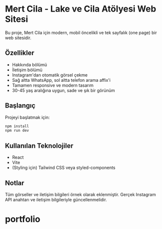 
# Mert Cila - Lake ve Cila Atölyesi Web Sitesi

Bu proje, Mert Cila için modern, mobil öncelikli ve tek sayfalık (one page) bir web sitesidir.

## Özellikler
- Hakkında bölümü
- İletişim bölümü
- Instagram'dan otomatik görsel çekme
- Sağ altta WhatsApp, sol altta telefon arama affix'i
- Tamamen responsive ve modern tasarım
- 30-45 yaş aralığına uygun, sade ve şık bir görünüm

## Başlangıç
Projeyi başlatmak için:

```bash
npm install
npm run dev
```

## Kullanılan Teknolojiler
- React
- Vite
- (Styling için) Tailwind CSS veya styled-components

## Notlar
Tüm görseller ve iletişim bilgileri örnek olarak eklenmiştir. Gerçek Instagram API anahtarı ve iletişim bilgileriyle güncellenmelidir.
# portfolio

